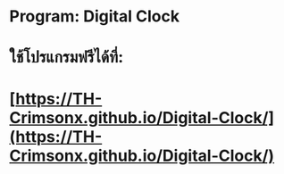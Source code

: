 # Program: Digital Clock
# ใช้โปรแกรมฟรีได้ที่:
# [https://TH-Crimsonx.github.io/Digital-Clock/](https://TH-Crimsonx.github.io/Digital-Clock/)

